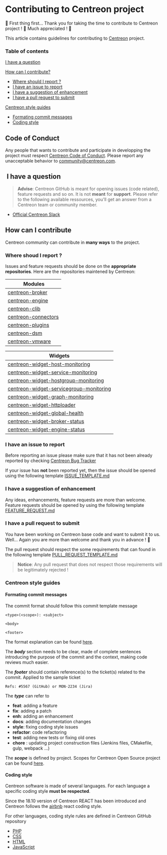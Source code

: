 <h1> Contributing to Centreon project </h1>

:clap: First thing first... Thank you for taking the time to contribute to Centreon project ! :clap: Much appreciated ! :metal:

This article contains guidelines for contributing to [Centreon](https://github.com/centreon/) project.

<h3>Table of contents </h3>

[I have a question](#i-have-a-question-)

[How can I contribute?](#-how-can-i-contribute-)
  * [Where should I report ?](#-where-shoud-i-report-)
  * [I have an issue to report](#-i-have-an-issue-to-report-)
  * [I have a suggestion of enhancement](#-i-have-a-suggestion-of-enhancement-)
  * [I have a pull request to submit](#-i-have-a-pull-request-to-submit-)

[Centreon style guides](#-centreon-style-guides-)
  * [Formating commit messages](#-formating-commit-messages-)
  * [Coding style](#-coding-style-)

<h2> Code of Conduct </h2>

Any people that wants to contribute and participate in developping the project must respect [Centreon Code of Conduct](CODE_OF_CONDUCT.md). Please report any unacceptable behavior to [community@centreon.com](mailto:community@centreon.com).

<h2> I have a question </h2>

> **Advise**: Centreon GitHub is meant for opening issues (code related), feature requests and so on. It is not **meant** for **support**. Please refer to the following available ressources, you'll get an answer from a Centreon team or community member.


* [Official Centreon Slack](https://centreon.github.io/register-slack)

<h2> How can I contribute </h2>

Centreon community can contribute in **many ways** to the project.

<h3> Where shoud I report ? </h3>

Issues and feature requests should be done on the **appropriate repositories**. Here are the repositories maintened by Centreon:

| Modules
| -------
| [centreon-broker](https://github.com/centreon/centreon-broker)
| [centreon-engine](https://github.com/centreon/centreon-engine)
| [centreon-clib](https://github.com/centreon/centreon-clib)
| [centreon-connectors](https://github.com/centreon/centreon-connectors)
| [centreon-plugins](https://github.com/centreon/centreon-plugins)
| [centreon-dsm](https://github.com/centreon/centreon-dsm)
| [centreon-vmware](https://github.com/centreon/centreon-vmware)

| Widgets
| -------------
| [centreon-widget-host-monitoring](https://github.com/centreon/centreon-widget-host-monitoring)
| [centreon-widget-service-monitoring](https://github.com/centreon/centreon-widget-service-monitoring)
| [centreon-widget-hostgroup-monitoring](https://github.com/centreon/centreon-widget-hostgroup-monitoring)
| [centreon-widget-servicegroup-monitoring](https://github.com/centreon/centreon-widget-servicegroup-monitoring)
| [centreon-widget-graph-monitoring](https://github.com/centreon/centreon-widget-graph-monitoring)
| [centreon-widget-httploader](https://github.com/centreon/centreon-widget-httploader)
| [centreon-widget-global-health](https://github.com/centreon/centreon-widget-global-health)
| [centreon-widget-broker-status](https://github.com/centreon/centreon-widget-broker-status)
| [centreon-widget-engine-status](https://github.com/centreon/centreon-widget-engine-status)


<h3> I have an issue to report </h3>

Before reporting an issue please make sure that it has not been already reported by checking [Centreon Bug Tracker](https://github.com/centreon/centreon/issues)

If your issue has **not** been reported yet, then the issue should be opened using the following template [ISSUE_TEMPLATE.md](.github/ISSUE_TEMPLATE.md)

<h3> I have a suggestion of enhancement </h3>

Any ideas, enhancements, feature requests are more than welcome. Feature requests should be opened by using the following template [FEATURE_REQUEST.md](.github/FEATURE_REQUEST.md)

<h3> I have a pull request to submit </h3>

You have been working on Centreon base code and want to submit it to us. Well... Again you are more than welcome and thank you in advance ! :clap:

The pull request should respect the some requirements that can found in the following template [PULL_REQUEST_TEMPLATE.md](.github/PULL_REQUEST_TEMPLATE.md)

> **Notice**: Any pull request that does not respect those requirements will be legitimately rejected !

<h3> Centreon style guides </h3>

<h4> Formating commit messages </h4>

The commit format should follow this commit template message
```
<type>(<scope>): <subject>

<body>

<footer>
```

The format explanation can be found [here](http://karma-runner.github.io/1.0/dev/git-commit-msg.html).

The ***body*** section needs to be clear, made of complete sentences introducing the purpose of the commit and the context, making code reviews much easier.

The ***footer*** should contain reference(s) to the ticket(s) related to the commit.
Applied to the sample ticket
```
Refs: #5567 (GitHub) or MON-2234 (Jira)
```
The ***type*** can refer to
* **feat**: adding a feature
* **fix**: adding a patch
* **enh**: adding an enhancement
* **docs**: adding documentation changes
* **style**: fixing coding style issues
* **refactor**: code refactoring
* **test**: adding new tests or fixing old ones
* **chore** : updating project construction files (Jenkins files, CMakefile, gulp, webpack ...)

The ***scope*** is defined by project. Scopes for Centreon Open Source project can be found [here](scopes/centreon.md).

<h4> Coding style </h4>

Centreon software is made of several languages. For each language a specific coding style **must be respected**.

Since the 18.10 version of Centreon REACT has been introduced and Centreon follows the [airbnb](https://github.com/airbnb/javascript/tree/master/react) react coding style.

For other languages, coding style rules are defined in Centreon GitHub repository
* [PHP](https://github.com/centreon/centreon/tree/master/doc/coding-style/php)
* [CSS](https://github.com/centreon/centreon/tree/master/doc/coding-style/css)
* [HTML](https://github.com/centreon/centreon/tree/master/doc/coding-style/html)
* [JavaScript](https://github.com/centreon/centreon/tree/master/doc/coding-style/js)










